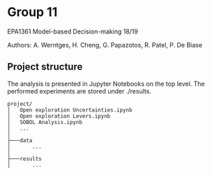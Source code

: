 # Group 11
EPA1361 Model-based Decision-making 18/19

Authors: A. Werntges, H. Cheng, G. Papazotos, R. Patel, P. De Biase

## Project structure

The analysis is presented in Jupyter Notebooks on the top level. The performed experiments are stored under ./results. 

```
project/
│   Open exploration Uncertainties.ipynb
│   Open exploration Levers.ipynb
│   SOBOL Analysis.ipynb
│   ...
│
├───data
│       ...
│
├───results
│       ...
```
